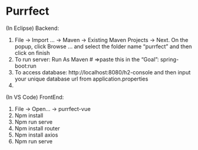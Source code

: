 # Purrfect

(In Eclipse) Backend:
1. File -> Import ... -> Maven -> Existing Maven Projects -> Next. On the popup, click Browse ... and select the folder name “purrfect” and then click on finish
2. To run server: Run As Maven # =>paste this in the “Goal”: spring-boot:run 
3. To access database: http://localhost:8080/h2-console and then input your unique database url from application.properties
4. 
(In VS Code) FrontEnd:
1. File -> Open... -> purrfect-vue
2. Npm install
3.	Npm run serve
4.	Npm install router
5.	Npm install axios
6.	Npm run serve
